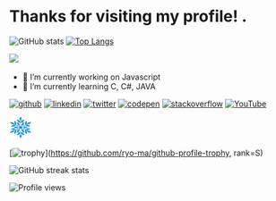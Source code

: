 # Thanks for visiting my profile! .
![GitHub stats](https://github-readme-stats.vercel.app/api?username=shihabskytar&show_icons=true)  [![Top Langs](https://github-readme-stats.vercel.app/api/top-langs/?username=shihabskytar)](https://github.com/anuraghazra/github-readme-stats)


![](https://raw.githubusercontent.com/yoshi389111/github-profile-3d-contrib/main/docs/demo/profile-night-rainbow.svg)


- 🔭 I’m currently working on Javascript 
- 🌱 I’m currently learning C, C#, JAVA 


[<img src='https://cdn.jsdelivr.net/npm/simple-icons@3.0.1/icons/github.svg' alt='github' height='40'>](https://github.com/shihabskytar)  [<img src='https://cdn.jsdelivr.net/npm/simple-icons@3.0.1/icons/linkedin.svg' alt='linkedin' height='40'>](https://www.linkedin.com/in/shihabskytar/)  [<img src='https://cdn.jsdelivr.net/npm/simple-icons@3.0.1/icons/twitter.svg' alt='twitter' height='40'>](https://twitter.com/shihabskytar)  [<img src='https://cdn.jsdelivr.net/npm/simple-icons@3.0.1/icons/codepen.svg' alt='codepen' height='40'>](https://codepen.io/shihabskytar)  [<img src='https://cdn.jsdelivr.net/npm/simple-icons@3.0.1/icons/stackoverflow.svg' alt='stackoverflow' height='40'>](https://stackoverflow.com/users/shihabskytar)  [<img src='https://cdn.jsdelivr.net/npm/simple-icons@3.0.1/icons/youtube.svg' alt='YouTube' height='40'>](https://www.youtube.com/channel/shihabskytar)  

<a href='https://archiveprogram.github.com/'><img src='https://raw.githubusercontent.com/acervenky/animated-github-badges/master/assets/acbadge.gif' width='40' height='40'></a> 

[![trophy](https://github-profile-trophy.vercel.app/?username=shihabskytar)](https://github.com/ryo-ma/github-profile-trophy, rank=S)



![GitHub streak stats](https://github-readme-streak-stats.herokuapp.com/?user=shihabskytar)  

![Profile views](https://gpvc.arturio.dev/shihabskytar)  
